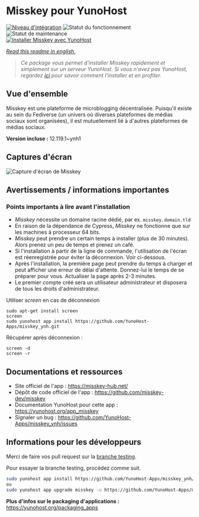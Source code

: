 <!--
N.B.: This README was automatically generated by https://github.com/YunoHost/apps/tree/master/tools/README-generator
It shall NOT be edited by hand.
-->

# Misskey pour YunoHost

[![Niveau d'intégration](https://dash.yunohost.org/integration/misskey.svg)](https://dash.yunohost.org/appci/app/misskey) ![Statut du fonctionnement](https://ci-apps.yunohost.org/ci/badges/misskey.status.svg) ![Statut de maintenance](https://ci-apps.yunohost.org/ci/badges/misskey.maintain.svg)  
[![Installer Misskey avec YunoHost](https://install-app.yunohost.org/install-with-yunohost.svg)](https://install-app.yunohost.org/?app=misskey)

*[Read this readme in english.](./README.md)*

> *Ce package vous permet d'installer Misskey rapidement et simplement sur un serveur YunoHost.
Si vous n'avez pas YunoHost, regardez [ici](https://yunohost.org/#/install) pour savoir comment l'installer et en profiter.*

## Vue d'ensemble

Misskey est une plateforme de microblogging décentralisée. Puisqu'il existe au sein du Fediverse (un univers où diverses plateformes de médias sociaux sont organisées), il est mutuellement lié à d'autres plateformes de médias sociaux.

**Version incluse :** 12.119.1~ynh1

## Captures d'écran

![Capture d'écran de Misskey](./doc/screenshots/screenshot-desktop.png)

## Avertissements / informations importantes

### Points importants à lire avant l'installation

- *Misskey* nécessite un domaine racine dédié, par ex. `misskey.domain.tld`
- En raison de la dépendance de Cypress, *Misskey* ne fonctionne que sur les machines à processeur 64 bits.
- *Misskey* peut prendre un certain temps à installer (plus de 30 minutes). Alors prenez un peu de temps et prenez un café.
- Si l'installation à partir de la ligne de commande, l'utilisation de l'écran est réenregistrée pour éviter la déconnexion. Voir ci-dessous.
- Après l'installation, la première page peut prendre du temps à charger et peut afficher une erreur de délai d'attente. Donnez-lui le temps de se préparer pour vous. Actualiser la page après 2-3 minutes.
- Le premier compte créé sera un utilisateur administrateur et disposera de tous les droits d'administrateur.

Utiliser *screen* en cas de déconnexion

``` 
sudo apt-get install screen
screen
sudo yunohost app install https://github.com/YunoHost-Apps/misskey_ynh.git
```
Récupérer après déconnexion :
```
screen -d
screen -r
```

## Documentations et ressources

* Site officiel de l'app : <https://misskey-hub.net/>
* Dépôt de code officiel de l'app : <https://github.com/misskey-dev/misskey>
* Documentation YunoHost pour cette app : <https://yunohost.org/app_misskey>
* Signaler un bug : <https://github.com/YunoHost-Apps/misskey_ynh/issues>

## Informations pour les développeurs

Merci de faire vos pull request sur la [branche testing](https://github.com/YunoHost-Apps/misskey_ynh/tree/testing).

Pour essayer la branche testing, procédez comme suit.

``` bash
sudo yunohost app install https://github.com/YunoHost-Apps/misskey_ynh/tree/testing --debug
ou
sudo yunohost app upgrade misskey -u https://github.com/YunoHost-Apps/misskey_ynh/tree/testing --debug
```

**Plus d'infos sur le packaging d'applications :** <https://yunohost.org/packaging_apps>
